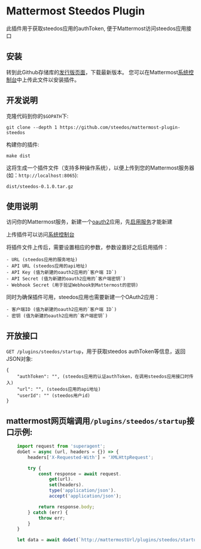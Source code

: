 # Mattermost Steedos Plugin

此插件用于获取steedos应用的authToken, 便于Mattermost访问steedos应用接口

## 安装
转到此Github存储库的[发行版页面](https://github.com/steedos/mattermost-plugin-steedos/releases)，下载最新版本。 您可以在Mattermost[系统控制台](https://docs.mattermost.com/developer/oauth-2-0-applications.html)中上传此文件以安装插件。


## 开发说明
克隆代码到你的`$GOPATH`下:
```
git clone --depth 1 https://github.com/steedos/mattermost-plugin-steedos
```

构建你的插件:
```
make dist
```

这将生成一个插件文件（支持多种操作系统），以便上传到您的Mattermost服务器(如：`http://localhost:8065`):
```
dist/steedos-0.1.0.tar.gz
```

## 使用说明
访问你的Mattermost服务，新建一个[oauth2](https://docs.mattermost.com/developer/oauth-2-0-applications.html)应用，先[启用服务](https://docs.mattermost.com/administration/config-settings.html#enable-oauth-2-0-service-provider)才能新建

上传插件可以访问[系统控制台](https://docs.mattermost.com/developer/oauth-2-0-applications.html)

将插件文件上传后，需要设置相应的参数，参数设置好之后启用插件：
```
- URL (steedos应用的服务地址)
- API URL (steedos应用的api地址)
- API Key (值为新建的oauth2应用的`客户端 ID`)
- API Secret (值为新建的oauth2应用的`客户端密钥`)
- Webhook Secret (用于验证Webhook到Mattermost的密钥)
```

同时为确保插件可用，steedos应用也需要新建一个OAuth2应用：
```
- 客户端ID (值为新建的oauth2应用的`客户端 ID`)
- 密钥 (值为新建的oauth2应用的`客户端密钥`)
```

## 开放接口
`GET /plugins/steedos/startup`，用于获取steedos authToken等信息，返回JSON对象:
```
{
    "authToken": "", (steedos应用的认证authToken，在调用steedos应用接口时传入)
    "url": "", (steedos应用的api地址)
    "userId": "" (steedos用户id)
}
```
## mattermost网页端调用`/plugins/steedos/startup`接口示例:
```js
    import request from 'superagent';
    doGet = async (url, headers = {}) => {
        headers['X-Requested-With'] = 'XMLHttpRequest';

        try {
            const response = await request.
                get(url).
                set(headers).
                type('application/json').
                accept('application/json');

            return response.body;
        } catch (err) {
            throw err;
        }
    }

    let data = await doGet(`http://mattermostUrl/plugins/steedos/startup`);
```